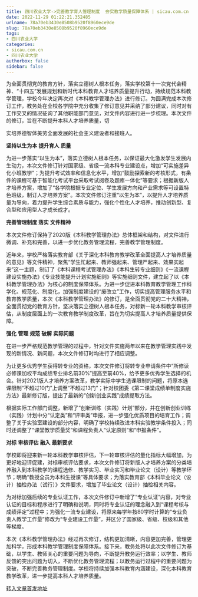 ```yaml
---
title: 四川农业大学->完善教学育人管理制度  夯实教学质量保障体系 | sicau.com.cn
date: 2022-11-29 01:22:21.352485
urlname: 78a70eb3430e8508b9520f8960ece9de
slug: 78a70eb3430e8508b9520f8960ece9de
tags: 
- 四川农业大学
categories:
- sicau.com.cn
- 四川农业大学
authorbox: false
sidebar: false
---
```

为全面贯彻党的教育方针，落实立德树人根本任务，落实学校第十一次党代会精神、“十四五”发展规划和新时代本科教育人才培养质量提升行动，持续规范本科教学管理，学校今年决定再次对《本科教学管理办法》进行修订。为圆满完成本次修订工作，教务处在全校各学院中充分收集了修订意见并采纳了部分建议，同时对有工作交叉的情况征询了其他职能部门意见，对文件内容进行进一步梳理。本次文件的修订，旨在不断提升本科人才培养质量，切
<!--more-->
实培养德智体美劳全面发展的社会主义建设者和接班人。

**坚持以生为本** **提升育人** **质量**

为进一步落实“以生为本”，落实立德树人根本任务，以保证最大化激发学生发展内生动力，本次文件修订针对国家级、省级一流本科专业建设点，增加“可实施差异化小班教学”；为提升考试效率和信息化水平，增加“鼓励探索新的考核形式，有条件的课程可基于智能化考试平台采取考试阅卷及题库一体化”等要求；根据新版人才培养方案，增加了“各学院根据专业定位、学生发展方向和产业需求等可设置特色班级，制订人才培养方案”。本次文件修订注重“以生为本”，以提升人才培养质量为导向，着力提升学生综合素质与能力，强化个性化人才培养，推动创新型、复合型和应用型人才成长成才。

**完善管理制度 落实** **文件精神**

本次文件修订保持了2020版《本科教学管理办法》总体框架和结构，对文件进行微调、补充和完善，以进一步优化教务管理流程，完善教学管理制度。

近年来，学校严格落实教育部《关于深化本科教育教学改革全面提高人才培养质量的意见》等文件精神，聚焦“学生忙起来、教师强起来、管理严起来、效果实起来”这一主题，制订了《本科课程考试管理办法》《本科生转专业细则》《一流课程建设实施办法》《专业技能提升计划实施细则》等实施细则文件，建立起了以《本科教学管理办法》为核心的制度保障体系。为进一步促进本科教育教学管理工作科学化、规范化、制度化，加强制度建设的“废改立”工作，切实提高管理服务水平和教育教学质量，本次《本科教学管理办法》的修订，是全面贯彻党的二十大精神，全面贯彻党的教育方针，坚决落实立德树人根本任务，对标新一轮本科教学审核评估，从制度层面上的一次教育教学制度改革，旨在为切实提高人才培养质量提供保障。

**强化** **管理** **规范** **破解** **实际问题**

在进一步严格规范教学管理的过程中，针对文件实施两年以来在教学管理实践中发现的新情况、新问题，本次文件修订时均进行了相应调整。

为让更多优秀学生获得转专业的资格，本次文件修订将转专业申请条件中“所修读必修课加权平均成绩专业排名前30%”提高至前40%，给予更多优秀学生选择的机会。针对2021版人才培养方案改革，教学实际中学生选课限制的问题，将原本选课限制“不超过10门”上调至“不超过13门”；针对校团委《第二课堂成绩单制度实施方法》最新修订版，提出了最新的“创新创业实践”成绩提取方法。

根据实际工作部门调整，新增了“创新训练（实践）计划”部分，并在创新创业训练（实践）计划中分“认定类”和“评审类”申报，进一步强化优质项目的培育工作；调整了关于实验室建设的部分内容，明确了学校持续改进本科实验教学条件投入；同时还调整了“课堂教学质量奖”和课程负责人“认定原则”和“申报条件”。

**对标** **审核评估** **融入** **最新要求**

学校即将迎来新一轮本科教学审核评估，下一轮审核评估的量化指标大幅增加，为更好地迎评促建，对标审核评估要求，本次文件修订将新版人才培养方案的分类培养融入到本科教学的课程选修、教学实习、毕业实习和毕业论文（设计）等教学环节；明确“教授全员为本科生授课”等具体要求；为落实教育部《本科毕业论文（设计）抽检办法（试行）》文件要求，增加了毕业论文（设计）抽检相关内容。

为对标加强后续的专业认证工作，本次文件修订中新增了“专业认证”内容，对专业认证的目标和程序进行了明确和说明，同时将专业认证的理念融入到“课程考核与成绩评定”过程中；为强化一流专业建设，将原来每学年按80学时计算的“专业负责人教学工作量”修改为“专业建设工作量”，并区分了国家级、省级、校级和其他等梯度。

本次《本科教学管理办法》经过再次修订，结构更加清晰，内容更加完善，管理更加科学，形成本科教学管理制度保障体系。接下来，教务处将以此次文件修订为基础，以学生、教师关心的重要问题为导向，不断提升教务运行效率；以学生、教师反馈的突出问题为切入，不断优化教务管理流程；以教务运行过程中的重要问题为突破，不断完善教务管理制度。学校将持续加强本科教育内涵建设，深化本科教育教学改革，进一步提高本科人才培养质量。



[转入文章首发地址](https://news.sicau.edu.cn/info/1135/70378.htm)